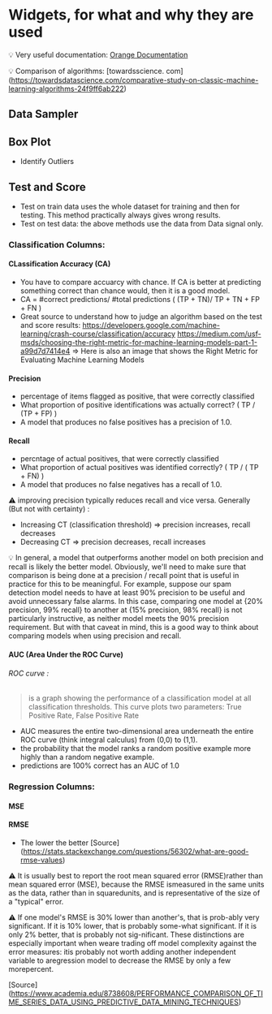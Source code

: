 # Widgets, for what and why they are used

:bulb: Very useful documentation: 
[Orange Documentation](https://orange.biolab.si/docs/)

:bulb: Comparison of algorithms:
[towardsscience. com] (https://towardsdatascience.com/comparative-study-on-classic-machine-learning-algorithms-24f9ff6ab222) 

## Data Sampler

## Box Plot

 * Identify Outliers

## Test and Score
* Test on train data uses the whole dataset for training and then for testing. This method practically always gives wrong results.
* Test on test data: the above methods use the data from Data signal only. 

### Classification Columns:

#### CLassification Accuracy (CA)
* You have to compare accuarcy with chance. If CA is better at predicting something correct than chance would, then it is a good model.
* CA = #correct predictions/ #total predictions ( (TP + TN)/ TP + TN + FP + FN )
* Great source to understand how to judge an algorithm based on the test and score results: https://developers.google.com/machine-learning/crash-course/classification/accuracy
https://medium.com/usf-msds/choosing-the-right-metric-for-machine-learning-models-part-1-a99d7d7414e4 => Here is also an image that shows the Right Metric for Evaluating Machine Learning Models

#### Precision 
* percentage of items flagged as positive, that were correctly classified
* What proportion of positive identifications was actually correct? ( TP / (TP + FP) ) 
* A model that produces no false positives has a precision of 1.0.

#### Recall 
* percntage of actual positives, that were correctly classified
* What proportion of actual positives was identified correctly? ( TP / ( TP + FN) )
* A model that produces no false negatives has a recall of 1.0.

:warning: improving precision typically reduces recall and vice versa. Generally (But not with certainty) : 
* Increasing CT (classification threshold) => precision increases, recall decreases
* Decreasing CT => precision decreases, recall increases

:bulb: In general, a model that outperforms another model on both precision and recall is likely the better model. Obviously, we'll need to make sure that comparison is being done at a precision / recall point that is useful in practice for this to be meaningful. For example, suppose our spam detection model needs to have at least 90% precision to be useful and avoid unnecessary false alarms. In this case, comparing one model at {20% precision, 99% recall} to another at {15% precision, 98% recall} is not particularly instructive, as neither model meets the 90% precision requirement. But with that caveat in mind, this is a good way to think about comparing models when using precision and recall.

#### AUC (Area Under the ROC Curve)

###### ROC curve :
> is a graph showing the performance of a classification model at all classification thresholds. This curve plots two parameters: True Positive Rate, False Positive Rate

* AUC measures the entire two-dimensional area underneath the entire ROC curve (think integral calculus) from (0,0) to (1,1).
* the probability that the model ranks a random positive example more highly than a random negative example. 
* predictions are 100% correct has an AUC of 1.0

### Regression Columns:

#### MSE

#### RMSE

* The lower the better 
[Source] (https://stats.stackexchange.com/questions/56302/what-are-good-rmse-values)

:warning: It is usually best to report the root mean squared error (RMSE)rather than mean squared error (MSE), because the RMSE ismeasured in the same units as the data, rather than in squaredunits, and is representative of the size of a "typical" error. 

:warning: If one model's RMSE is 30% lower than another's, that is prob-ably very significant. If it is 10% lower, that is probably some-what significant. If it is only 2% better, that is probably not sig-nificant. These distinctions are especially important when weare trading off model complexity against the error measures: itis probably not worth adding another independent variable to aregression model to decrease the RMSE by only a few morepercent.

[Source] (https://www.academia.edu/8738608/PERFORMANCE_COMPARISON_OF_TIME_SERIES_DATA_USING_PREDICTIVE_DATA_MINING_TECHNIQUES)
